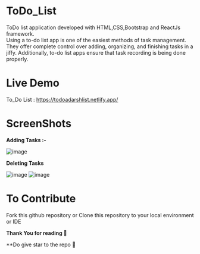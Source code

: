 # ToDo_List
ToDo list application developed with HTML,CSS,Bootstrap and ReactJs framework.\
Using a to-do list app is one of the easiest methods of task management. They offer complete control over adding, organizing, and finishing tasks in a jiffy. Additionally, to-do list apps ensure that task recording is being done properly. 

# Live Demo
 To_Do List : https://todoadarshlist.netlify.app/

# ScreenShots
 **Adding Tasks :-**
 
![image](https://user-images.githubusercontent.com/86166514/201838874-72e1901e-8d1c-42c2-b715-067013357278.png)

**Deleting Tasks**

![image](https://user-images.githubusercontent.com/86166514/201839376-73808699-7209-487d-b4a6-567706bc1a6e.png)
![image](https://user-images.githubusercontent.com/86166514/201839393-72eb1d01-515c-4c58-b1a9-5010ff347ab3.png)

# To Contribute
 Fork this github repository or  Clone this repository to your local environment or IDE
 
 **Thank You for reading 🙂**
 
 **Do give star to the repo **🌟**
